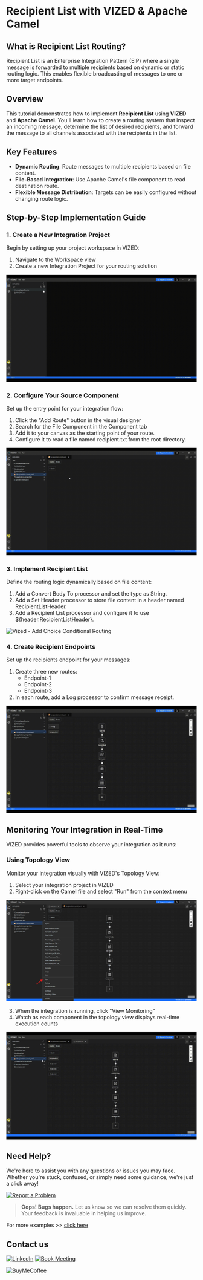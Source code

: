 # Recipient List with VIZED & Apache Camel

## What is Recipient List Routing?

Recipient List is an Enterprise Integration Pattern (EIP) where a single message is forwarded to multiple recipients based on dynamic or static routing logic. This enables flexible broadcasting of messages to one or more target endpoints.

## Overview

This tutorial demonstrates how to implement **Recipient List** using **VIZED** and **Apache Camel**. You'll learn how to create a routing system that inspect an incoming message, determine the list of desired recipients, and forward the message to all channels associated with the recipients in the list.

## Key Features

- **Dynamic Routing**: Route messages to multiple recipients based on file content.
- **File-Based Integration**: Use Apache Camel's file component to read destination route.
- **Flexible Message Distribution**: Targets can be easily configured without changing route logic.

## Step-by-Step Implementation Guide

### 1. Create a New Integration Project

Begin by setting up your project workspace in VIZED:

1. Navigate to the Workspace view
2. Create a new Integration Project for your routing solution

![Vized - Create Project](./assets/CreatingIntegrationProject.gif)

### 2. Configure Your Source Component

Set up the entry point for your integration flow:

1. Click the "Add Route" button in the visual designer
2. Search for the File Component in the Component tab
3. Add it to your canvas as the starting point of your route.
4. Configure it to read a file named recipient.txt from the root directory.

![Vized - Add File Consumer](./assets/AddFileComponent.gif)

### 3. Implement Recipient List

Define the routing logic dynamically based on file content:

1. Add a Convert Body To processor and set the type as String.
2. Add a Set Header processor to store file content in a header named RecipientListHeader.
3. Add a Recipient List processor and configure it to use ${header.RecipientListHeader}.

![Vized - Add Choice Conditional Routing](./assets/ReciepientList.gif)

### 4. Create Recipient Endpoints

Set up the recipients endpoint for your messages:

1. Create three new routes:
   - Endpoint-1
   - Endpoint-2
   - Endpoint-3
2. In each route, add a Log processor to confirm message receipt.

![Vized - Endpoint](./assets/Endpoint.gif)


## Monitoring Your Integration in Real-Time

VIZED provides powerful tools to observe your integration as it runs:

### Using Topology View

Monitor your integration visually with VIZED's Topology View:

1. Select your integration project in VIZED
2. Right-click on the Camel file and select "Run" from the context menu

![alt text](./assets/run.png)

3. When the integration is running, click "View Monitoring"
4. Watch as each component in the topology view displays real-time execution counts

![Real-time Monitoring](./assets/RunWithMonitoring.gif)

<!-- ## Advanced Debugging Capabilities

### Step-by-Step Debugging

Debug your routes with precision using VIZED's integrated debugging tools:

1. Right-click the Camel file in your project
2. Choose **Debug** from the context menu

![Debug Option](assets/debug.png)

3. When the terminal opens, switch to the **Debug** tab
4. Step through your route, inspect message values, and troubleshoot logic in real time

![Interactive Debugging](assets/RunWithDebug.gif) -->

## Need Help?

We're here to assist you with any questions or issues you may face. Whether you're stuck, confused, or simply need some guidance, we're just a click away! 

[![Report a Problem](https://img.shields.io/badge/Report%20a%20Problem-darkred?logo=openbugbounty)](https://github.com/vized-io/artifacts/issues/new/choose)
> **Oops! Bugs happen.** Let us know so we can resolve them quickly. Your feedback is invaluable in helping us improve.

For more examples >> [click here](/examples/README.md)

## Contact us

[![LinkedIn](https://img.shields.io/badge/LinkedIn-blue?logo=linkedin)](https://www.linkedin.com/company/vized-io/) 
[![Book Meeting](https://img.shields.io/badge/Book%20a%20Meeting-purple?logo=calendar)](https://calendly.com/vidhyasagar-jeevendran/30min) 

[<img src="https://github.com/user-attachments/assets/806d0fc0-0a00-4d63-81a3-8f2df15d5528" alt="BuyMeCoffee" width="150"/>](https://buymeacoffee.com/vidhyasagarj)

